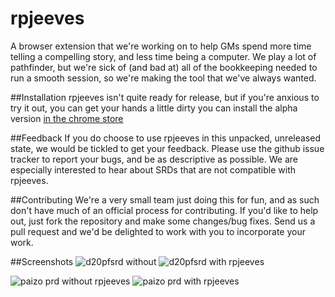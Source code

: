 rpjeeves
========

A browser extension that we're working on to help GMs spend more time telling a compelling story, and less time being a computer. We play a lot of pathfinder, but we're sick of (and bad at) all of the bookkeeping needed to run a smooth session, so we're making the tool that we've always wanted.

##Installation
rpjeeves isn't quite ready for release, but if you're anxious to try it out, you can get your hands a little dirty you can install the alpha version [in the chrome store](https://chrome.google.com/webstore/detail/rpjeeves/lmngdmedfflbolpooefdgkeljfiiidbb)

##Feedback
If you do choose to use rpjeeves in this unpacked, unreleased state, we would be tickled to get your feedback. Please use the github issue tracker to report your bugs, and be as descriptive as possible. We are especially interested to hear about SRDs that are not compatible with rpjeeves.

##Contributing
We're a very small team just doing this for fun, and as such don't have much of an official process for contributing. If you'd like to help out, just fork the repository and make some changes/bug fixes. Send us a pull request and we'd be delighted to work with you to incorporate your work.

##Screenshots
![d20pfsrd without](http://i.imgur.com/X6vqjRI.png)
![d20pfsrd with rpjeeves](http://i.imgur.com/IU1BT4P.png)

![paizo prd without rpjeeves](http://i.imgur.com/WXpFWv1.png)
![paizo prd with rpjeeves](http://i.imgur.com/n9XKind.png)
